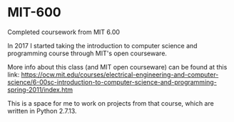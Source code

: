 # MIT-600
Completed coursework from MIT 6.00

In 2017 I started taking the introduction to computer science and programming course through MIT's open courseware.

More info about this class (and MIT open courseware) can be found at this link:
https://ocw.mit.edu/courses/electrical-engineering-and-computer-science/6-00sc-introduction-to-computer-science-and-programming-spring-2011/index.htm

This is a space for me to work on projects from that course, which are written in Python 2.7.13.
